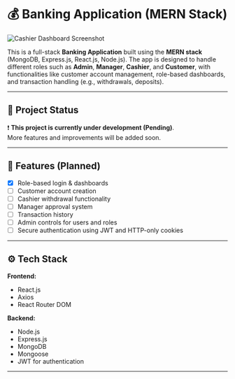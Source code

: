 # 💰 Banking Application (MERN Stack)
![Cashier Dashboard Screenshot](./assets/cashier.png)


This is a full-stack **Banking Application** built using the **MERN stack** (MongoDB, Express.js, React.js, Node.js). The app is designed to handle different roles such as **Admin**, **Manager**, **Cashier**, and **Customer**, with functionalities like customer account management, role-based dashboards, and transaction handling (e.g., withdrawals, deposits).

---

## 🚧 Project Status

❗ **This project is currently under development (Pending)**.  
More features and improvements will be added soon.

---

## 📁 Features (Planned)

- [x] Role-based login & dashboards
- [ ] Customer account creation
- [ ] Cashier withdrawal functionality
- [ ] Manager approval system
- [ ] Transaction history
- [ ] Admin controls for users and roles
- [ ] Secure authentication using JWT and HTTP-only cookies

---

## ⚙️ Tech Stack

**Frontend:**
- React.js
- Axios
- React Router DOM

**Backend:**
- Node.js
- Express.js
- MongoDB
- Mongoose
- JWT for authentication

---


